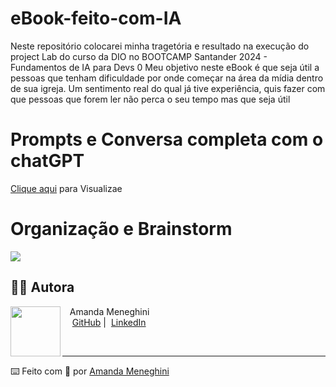 # eBook-feito-com-IA
Neste repositório colocarei minha tragetória e resultado na execução do project Lab do curso da DIO no BOOTCAMP Santander 2024 - Fundamentos de IA para Devs
0
Meu objetivo neste eBook é que seja útil a pessoas que tenham dificuldade por onde começar na área da mídia dentro de sua igreja. Um sentimento real do qual já tive experiência, quis fazer com que pessoas que forem ler não perca o seu tempo mas que seja útil

# Prompts e Conversa completa com o chatGPT 

<a target="_blank" href="https://chatgpt.com/share/347e4e80-9394-45b2-8f64-40aa4992a2b3">Clique aqui</a> para Visualizae

# Organização e Brainstorm

<a target="_blank" href="https://app.milanote.com/1SvYeX1YYO3M6S?p=LwqTauaHZz3"><img src="https://lh3.googleusercontent.com/pw/AP1GczNTYSgzYY5pitc0bfftFQo_HXxzQQuGz-fVTJ7-dtYIOZwjdYYfA7tC6rppkgaSjRNGQdtuRV2QP0rL1-b4eVU4ydvmzmpr-WEJgitxk96iDCH6tx_xZmdsf2A2VRimW3z1NiFmZRlME9kWUYLZmmIGSw=w1173-h953-s-no-gm?authuser=0"></a>

## 👨‍💻 Autora

<p>
    <img 
      align=left 
      margin=10 
      width=80 
      src="https://avatars.githubusercontent.com/u/126250269?s=400&u=a41f78350f40507f1e429eb13b63e19c4ffe6e09&v=4"
    />
    <p>&nbsp&nbsp&nbspAmanda Meneghini<br>
    &nbsp&nbsp&nbsp
    <a href="https://github.com/AmandaMeneghini">GitHub</a>&nbsp;|&nbsp;
    <a href="https://www.linkedin.com/in/amanda-meneghini/">LinkedIn</a>
    &nbsp;&nbsp;
    </p>
<br/>

---

⌨️ Feito com 🤍 por [Amanda Meneghini](https://github.com/AmandaMeneghini)
